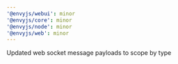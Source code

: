 ```yaml
---
'@envyjs/webui': minor
'@envyjs/core': minor
'@envyjs/node': minor
'@envyjs/web': minor
---
```


Updated web socket message payloads to scope by type

